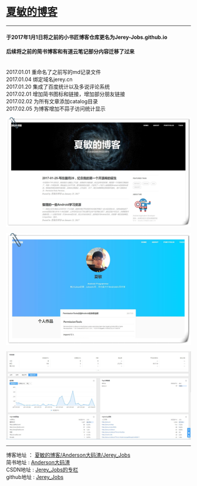 # [夏敏的博客](http://jerey.cn/)
----------

#### 于2017年1月1日将之前的小书匠博客仓库更名为Jerey-Jobs.github.io

#### 后续将之前的简书博客和有道云笔记部分内容迁移了过来

<br>2017.01.01 重命名了之前写的md记录文件
<br>2017.01.04 绑定域名jerey.cn
<br>2017.01.20 集成了百度统计以及多说评论系统
<br>2017.02.01 增加简书图标和链接，增加部分朋友链接
<br>2017.02.02 为所有文章添加catalog目录
<br>2017.02.05 为博客增加不蒜子访问统计显示

 ![博客主界面视图](/img/xiaminblog_view.jpg)

 ![作品界面](/img/xiamin_portfolio.jpg)

 ![百度统计](/img/xiamin_tongji.jpg)

 ----------
 
 博客地址   ： [夏敏的博客/Anderson大码渣/Jerey_Jobs][1] <br>
 简书地址   :  [Anderson大码渣][2] <br>
 CSDN地址   :  [Jerey_Jobs的专栏][3] <br>
 github地址 :  [Jerey_Jobs][4]
 


  [1]: http://jerey.cn/
  [2]: http://www.jianshu.com/users/016a5ba708a0/latest_articles
  [3]: http://blog.csdn.net/jerey_jobs
  [4]: https://github.com/Jerey-Jobs


